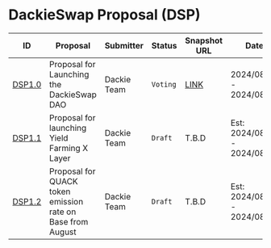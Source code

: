 # DackieSwap Proposal (DSP)

| ID                      | Proposal                                                   | Submitter   | Status   | Snapshot URL                                                                                                          | Date                         |
|-------------------------|------------------------------------------------------------|-------------|----------|-----------------------------------------------------------------------------------------------------------------------|------------------------------|   
| [DSP1.0](DSP/DSP1.0.md) | Proposal for Launching the DackieSwap DAO                  | Dackie Team | `Voting` | [LINK](https://snapshot.org/#/dackie.eth/proposal/0xfa7b44470c0032ab84af6e1fab5b11b7c2a229ba1bf80d4d5f693c9b9998a64d) | 2024/08/04 - 2024/08/07      |            
| [DSP1.1](DSP/DSP1.1.md) | Proposal for launching Yield Farming X Layer               | Dackie Team | `Draft`  | T.B.D                                                                                                                 | Est: 2024/08/07 - 2024/08/09 |
| [DSP1.2](DSP/DSP1.2.md) | Proposal for QUACK token emission rate on Base from August | Dackie Team | `Draft`  | T.B.D                                                                                                                 | Est: 2024/08/07 - 2024/08/09 |
